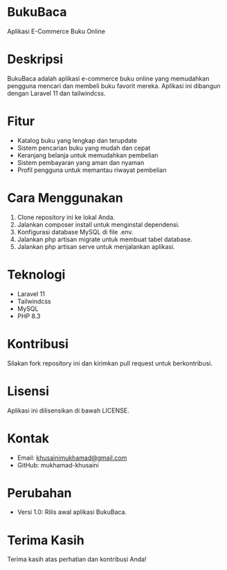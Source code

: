 # BukuBaca
Aplikasi E-Commerce Buku Online

# Deskripsi
BukuBaca adalah aplikasi e-commerce buku online yang memudahkan pengguna mencari dan membeli buku favorit mereka. Aplikasi ini dibangun dengan Laravel 11 dan tailwindcss.

# Fitur
- Katalog buku yang lengkap dan terupdate
- Sistem pencarian buku yang mudah dan cepat
- Keranjang belanja untuk memudahkan pembelian
- Sistem pembayaran yang aman dan nyaman
- Profil pengguna untuk memantau riwayat pembelian

# Cara Menggunakan
1. Clone repository ini ke lokal Anda.
2. Jalankan composer install untuk menginstal dependensi.
3. Konfigurasi database MySQL di file .env.
4. Jalankan php artisan migrate untuk membuat tabel database.
5. Jalankan php artisan serve untuk menjalankan aplikasi.

# Teknologi
- Laravel 11
- Tailwindcss
- MySQL
- PHP 8.3

# Kontribusi
Silakan fork repository ini dan kirimkan pull request untuk berkontribusi.

# Lisensi
Aplikasi ini dilisensikan di bawah LICENSE.

# Kontak
- Email: khusainimukhamad@gmail.com
- GitHub: mukhamad-khusaini

# Perubahan
- Versi 1.0: Rilis awal aplikasi BukuBaca.

# Terima Kasih
Terima kasih atas perhatian dan kontribusi Anda!
